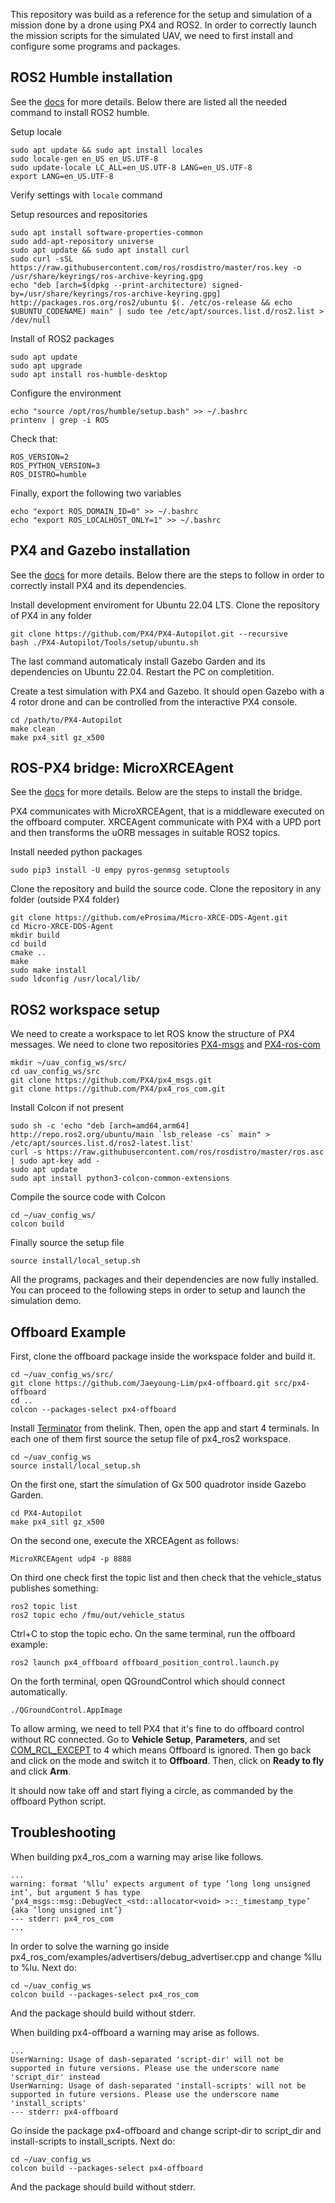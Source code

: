 This repository was build as a reference for the setup and simulation of a mission done by a drone using PX4 and ROS2. In order to correctly launch the mission scripts for the simulated UAV, we need to first install and configure some programs and packages.

## ROS2 Humble installation
See the [docs](https://docs.ros.org/en/humble/Installation/Ubuntu-Install-Debians.html) for more details. Below there are listed all the needed command to install ROS2 humble.

Setup locale
```
sudo apt update && sudo apt install locales
sudo locale-gen en_US en_US.UTF-8
sudo update-locale LC_ALL=en_US.UTF-8 LANG=en_US.UTF-8
export LANG=en_US.UTF-8
```
Verify settings with `locale` command

Setup resources and repositories
```
sudo apt install software-properties-common
sudo add-apt-repository universe
sudo apt update && sudo apt install curl
sudo curl -sSL https://raw.githubusercontent.com/ros/rosdistro/master/ros.key -o /usr/share/keyrings/ros-archive-keyring.gpg
echo "deb [arch=$(dpkg --print-architecture) signed-by=/usr/share/keyrings/ros-archive-keyring.gpg] http://packages.ros.org/ros2/ubuntu $(. /etc/os-release && echo $UBUNTU_CODENAME) main" | sudo tee /etc/apt/sources.list.d/ros2.list > /dev/null
```
Install of ROS2 packages 
```
sudo apt update
sudo apt upgrade
sudo apt install ros-humble-desktop
```

Configure the environment
```
echo "source /opt/ros/humble/setup.bash" >> ~/.bashrc
printenv | grep -i ROS 
```
Check that:
```
ROS_VERSION=2
ROS_PYTHON_VERSION=3
ROS_DISTRO=humble
```
Finally, export the following two variables
```
echo "export ROS_DOMAIN_ID=0" >> ~/.bashrc
echo "export ROS_LOCALHOST_ONLY=1" >> ~/.bashrc
```
## PX4 and Gazebo installation
See the [docs](https://docs.px4.io/main/en/sim_gazebo_gz/) for more details. Below there are the steps to follow in order to correctly install PX4 and its dependencies.

Install development enviroment for Ubuntu 22.04 LTS. Clone the repository of PX4 in any folder
```
git clone https://github.com/PX4/PX4-Autopilot.git --recursive
bash ./PX4-Autopilot/Tools/setup/ubuntu.sh
```
The last command automaticaly install Gazebo Garden and its dependencies on Ubuntu 22.04. Restart the PC on completition.

Create a test simulation with PX4 and Gazebo. It should open Gazebo with a 4 rotor drone and can be controlled from the interactive PX4 console.
```
cd /path/to/PX4-Autopilot
make clean
make px4_sitl gz_x500
```

## ROS-PX4 bridge: MicroXRCEAgent
See the [docs](https://docs.px4.io/main/en/ros/ros2_comm.html) for more details. Below are the steps to install the bridge.

PX4 communicates with MicroXRCEAgent, that is a middleware executed on the offboard computer. XRCEAgent communicate with PX4 with a UPD port and then transforms the uORB messages in suitable ROS2 topics.

Install needed python packages
```
sudo pip3 install -U empy pyros-genmsg setuptools
```
Clone the repository and build the source code. Clone the repository in any folder (outside PX4 folder)
```
git clone https://github.com/eProsima/Micro-XRCE-DDS-Agent.git
cd Micro-XRCE-DDS-Agent
mkdir build
cd build
cmake ..
make
sudo make install
sudo ldconfig /usr/local/lib/
```

## ROS2 workspace setup
We need to create a workspace to let ROS know the structure of PX4 messages. We need to clone two repositories [PX4-msgs](https://github.com/PX4/px4_msgs#PX4-msgs) and [PX4-ros-com](https://github.com/PX4/px4_ros_com#PX4-ros-com) 

```
mkdir ~/uav_config_ws/src/
cd uav_config_ws/src
git clone https://github.com/PX4/px4_msgs.git
git clone https://github.com/PX4/px4_ros_com.git
```
Install Colcon if not present
```
sudo sh -c 'echo "deb [arch=amd64,arm64] http://repo.ros2.org/ubuntu/main `lsb_release -cs` main" > /etc/apt/sources.list.d/ros2-latest.list'
curl -s https://raw.githubusercontent.com/ros/rosdistro/master/ros.asc | sudo apt-key add -
sudo apt update
sudo apt install python3-colcon-common-extensions
```
Compile the source code with Colcon
```
cd ~/uav_config_ws/
colcon build
```
Finally source the setup file
```
source install/local_setup.sh
```

All the programs, packages and their dependencies are now fully installed. You can proceed to the following steps in order to setup and launch the simulation demo.

## Offboard Example

First, clone the offboard package inside the workspace folder and build it.
```
cd ~/uav_config_ws/src/
git clone https://github.com/Jaeyoung-Lim/px4-offboard.git src/px4-offboard
cd ..
colcon --packages-select px4-offboard
```
Install [Terminator](https://github.com/gnome-terminator/terminator/blob/master/INSTALL.md) from thelink. Then, open the app and start 4 terminals. In each one of them first source the setup file of px4_ros2 workspace.
```
cd ~/uav_config_ws
source install/local_setup.sh
```
On the first one, start the simulation of Gx 500 quadrotor inside Gazebo Garden.
```
cd PX4-Autopilot
make px4_sitl gz_x500
```
On the second one, execute the XRCEAgent as follows:
```
MicroXRCEAgent udp4 -p 8888
```

On third one check first the topic list and then check that the vehicle_status publishes something:
```
ros2 topic list
ros2 topic echo /fmu/out/vehicle_status
```
Ctrl+C to stop the topic echo. On the same terminal, run the offboard example:
```
ros2 launch px4_offboard offboard_position_control.launch.py
```

On the forth terminal, open QGroundControl which should connect automatically.
```
./QGroundControl.AppImage
```
To allow arming, we need to tell PX4 that it's fine to do offboard control without RC connected.
Go to **Vehicle Setup**, **Parameters**, and set [COM_RCL_EXCEPT](https://docs.px4.io/main/en/advanced_config/parameter_reference.html#COM_RCL_EXCEPT) to 4 which means Offboard is ignored.
Then go back and click on the mode and switch it to **Offboard**. Then, click on **Ready to fly** and click **Arm**.

It should now take off and start flying a circle, as commanded by the offboard Python script.

## Troubleshooting
When building px4_ros_com a warning may arise like follows.
```
...
warning: format ‘%llu’ expects argument of type ‘long long unsigned int’, but argument 5 has type ‘px4_msgs::msg::DebugVect_<std::allocator<void> >::_timestamp_type’ {aka ‘long unsigned int’}
--- stderr: px4_ros_com
...
```

In order to solve the warning go inside px4_ros_com/examples/advertisers/debug_advertiser.cpp and change %llu to %lu.
Next do:
```
cd ~/uav_config_ws
colcon build --packages-select px4_ros_com 
```
And the package should build without stderr.

When building px4-offboard a warning may arise as follows.
```
...
UserWarning: Usage of dash-separated 'script-dir' will not be supported in future versions. Please use the underscore name 'script_dir' instead
UserWarning: Usage of dash-separated 'install-scripts' will not be supported in future versions. Please use the underscore name 'install_scripts' 
--- stderr: px4-offboard     
```

Go inside the package px4-offboard and change script-dir to script_dir and install-scripts to install_scripts.
Next do:
```
cd ~/uav_config_ws
colcon build --packages-select px4-offboard 
```
And the package should build without stderr.
